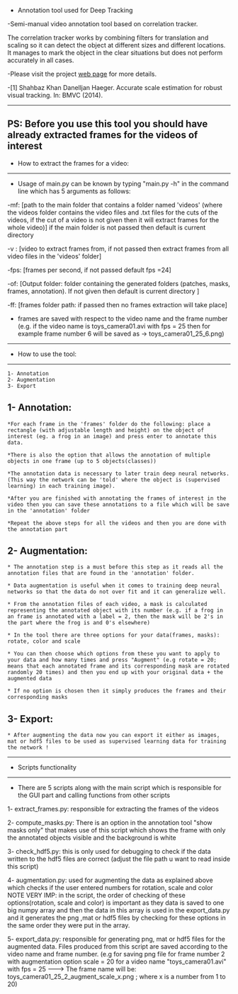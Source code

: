 - Annotation tool used for Deep Tracking

-Semi-manual video annotation tool based on correlation tracker.

The correlation tracker works by combining filters for translation and scaling so it can detect the object at different sizes and different locations. It manages to mark the object in the clear situations but does not perform accurately in all cases.  

-Please visit the project [web page](http://www.optophysiology.uni-freiburg.de/Research/Deep-Tracking) for more details.

-[1] Shahbaz Khan Danelljan Haeger. Accurate scale estimation for robust visual tracking. In: BMVC (2014).

----------------------------------------------------------------------------------------------------------------------------------------------------------------
PS: Before you use this tool you should have already extracted frames for the videos of interest
----------------------------------------------------------------------------------------------------------------------------------------------------------------

- How to extract the frames for a video:
----------------------------------------

* Usage of main.py can be known by typing "main.py -h" in the command line which has 5 arguments as follows:

 -mf: [path to the main folder that contains a folder named 'videos' (where the videos folder contains the video files and .txt files for the
cuts of the videos, if the cut of a  video is not given then it will extract frames for the whole video)]  if the main folder is not passed then
default is current directory

 -v : [video to extract frames from, if not passed then extract frames from all video files in the 'videos' folder]

 -fps: [frames per second, if not passed default fps =24]

 -of: [Output folder: folder containing the generated folders (patches, masks, frames, annotation). If not given then default is current directory ]

 -ff: [frames folder path: if passed then no frames extraction will take place]

* frames are saved with respect to the video name and the frame number (e.g. if the video name is toys_camera01.avi with fps = 25 then for example frame number 6 will be saved as -> toys_camera01_25_6.png) 
----------------------------------------------------------------------------------------------------------------------------------------------------------------

- How to use the tool:
----------------------
	1- Annotation
	2- Augmentation
	3- Export


1- Annotation:
--------------
	*For each frame in the 'frames' folder do the following: place a rectangle (with adjustable length and height) on the object of interest (eg. a frog in an image) and press enter to annotate this data. 

	*There is also the option that allows the annotation of multiple objects in one frame (up to 5 objects(classes))

	*The annotation data is necessary to later train deep neural networks. (This way the network can be 'told' where the object is (supervised learning) in each training image).

	*After you are finished with annotating the frames of interest in the video then you can save these annotations to a file which will be save in the 'annotation' folder

	*Repeat the above steps for all the videos and then you are done with the annotation part


2- Augmentation:
----------------
	* The annotation step is a must before this step as it reads all the annotation files that are found in the 'annotation' folder.

	* Data augmentation is useful when it comes to training deep neural networks so that the data do not over fit and it can generalize well.

	* From the annotation files of each video, a mask is calculated representing the annotated object with its number (e.g. if a frog in an frame is annotated with a label = 2, then the mask will be 2's in the part where the frog is and 0's elsewhere)

	* In the tool there are three options for your data(frames, masks): rotate, color and scale
	
	* You can then choose which options from these you want to apply to your data and how many times and press "Augment" (e.g rotate = 20; means that each annotated frame and its corresponding mask are rotated randomly 20 times) and then you end up with your original data + the augmented data
	
	* If no option is chosen then it simply produces the frames and their corresponding masks

3- Export:
----------
	* After augmenting the data now you can export it either as images, mat or hdf5 files to be used as supervised learning data for training the network !
-----------------------------------------------------------------------------------------------------------------------------------------------------------------

- Scripts functionality 
-------------------

* There are 5 scripts along with the main script which is responsible for the GUI part and calling functions from other scripts

1- extract_frames.py: responsible for extracting the frames of the videos

2- compute_masks.py: There is an option in the annotation tool "show masks only" that makes use of this script which shows the frame with only the annotated objects visible and the background is white

3- check_hdf5.py: this is only used for debugging to check if the data written to the hdf5 files are correct (adjust the file path u want to read inside this script)

4- augmentation.py: used for augmenting the data as explained above which checks if the user entered numbers for rotation, scale and color 
NOTE VERY IMP: in the script, the order of checking of these options(rotation, scale and color) is important as they data is saved to one big numpy array and then the data in this array is used in the export_data.py and it generates the png ,mat or hdf5 files by checking for these options in the same order they were put in the array.

5- export_data.py: responsible for generating png, mat or hdf5 files for the augmented data. Files produced from this script are saved according to the video name and frame number. (e.g for saving png file for frame number 2 with augmentation option scale = 20 for a video name "toys_camera01.avi" with fps = 25 ---> The frame name will be: toys_camera01_25_2_augment_scale_x.png ;  where x is a number from 1 to 20)









